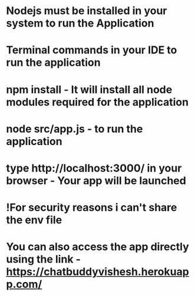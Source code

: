 # Nodejs must be installed in your system to run the Application
# Terminal commands in your IDE to run the application
# npm install - It will install all node modules required for the application
# node src/app.js - to run the application
# type http://localhost:3000/ in your browser - Your app will be launched 
# !For security reasons i can't share the env file
# You can also access the app directly using the link - https://chatbuddyvishesh.herokuapp.com/
